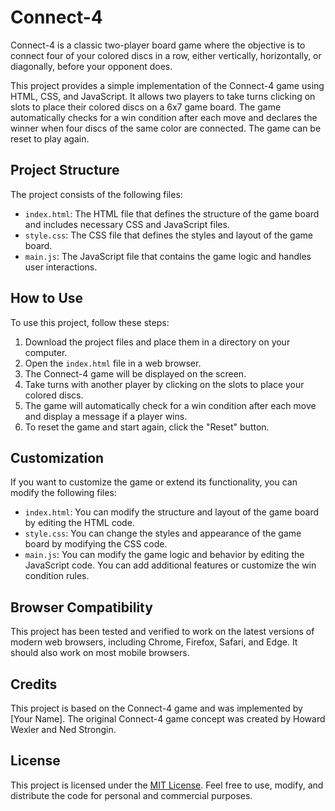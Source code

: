 # Connect-4

Connect-4 is a classic two-player board game where the objective is to connect four of your colored discs in a row, either vertically, horizontally, or diagonally, before your opponent does.

This project provides a simple implementation of the Connect-4 game using HTML, CSS, and JavaScript. It allows two players to take turns clicking on slots to place their colored discs on a 6x7 game board. The game automatically checks for a win condition after each move and declares the winner when four discs of the same color are connected. The game can be reset to play again.

## Project Structure

The project consists of the following files:

- `index.html`: The HTML file that defines the structure of the game board and includes necessary CSS and JavaScript files.
- `style.css`: The CSS file that defines the styles and layout of the game board.
- `main.js`: The JavaScript file that contains the game logic and handles user interactions.

## How to Use

To use this project, follow these steps:

1. Download the project files and place them in a directory on your computer.
2. Open the `index.html` file in a web browser.
3. The Connect-4 game will be displayed on the screen.
4. Take turns with another player by clicking on the slots to place your colored discs.
5. The game will automatically check for a win condition after each move and display a message if a player wins.
6. To reset the game and start again, click the "Reset" button.

## Customization

If you want to customize the game or extend its functionality, you can modify the following files:

- `index.html`: You can modify the structure and layout of the game board by editing the HTML code.
- `style.css`: You can change the styles and appearance of the game board by modifying the CSS code.
- `main.js`: You can modify the game logic and behavior by editing the JavaScript code. You can add additional features or customize the win condition rules.

## Browser Compatibility

This project has been tested and verified to work on the latest versions of modern web browsers, including Chrome, Firefox, Safari, and Edge. It should also work on most mobile browsers.

## Credits

This project is based on the Connect-4 game and was implemented by [Your Name]. The original Connect-4 game concept was created by Howard Wexler and Ned Strongin.

## License

This project is licensed under the [MIT License](LICENSE). Feel free to use, modify, and distribute the code for personal and commercial purposes.